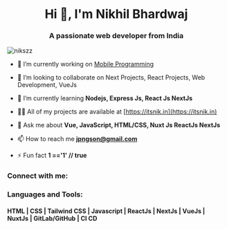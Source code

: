 <h1 align="center">Hi 👋, I'm Nikhil Bhardwaj</h1>
<h3 align="center">A passionate web developer from India</h3>

<p align="left"> <img src="https://komarev.com/ghpvc/?username=nikszz&label=Profile%20views&color=006eff&style=flat" alt="nikszz" /> </p>

- 🔭 I’m currently working on [Mobile Programming](https://www.mobileprogramming.com/)

- 💞️ I’m looking to collaborate on Next Projects, React Projects, Web Development, VueJs

- 🌱 I’m currently learning **Nodejs, Express Js, React Js NextJs**

- 👨‍💻 All of my projects are available at [https://itsnik.in](https://itsnik.in)

- 💬 Ask me about **Vue, JavaScript, HTML/CSS, Nuxt Js ReactJs NextJs**

- 📫 How to reach me **jpngson@gmail.com**

- ⚡ Fun fact **1 =='1' // true**

<h3 align="left">Connect with me:</h3>
<p align="left">
</p>

<h3 align="left">Languages and Tools:</h3>
<h4>
<b>HTML | CSS | Tailwind CSS | Javascript | ReactJs | NextJs | VueJs | NuxtJs | GitLab/GitHub | CI CD</b></h4>

<!---
nikszz/nikszz is a ✨ special ✨ repository because its `README.md` (this file) appears on your GitHub profile.
You can click the Preview link to take a look at your changes.
--->
